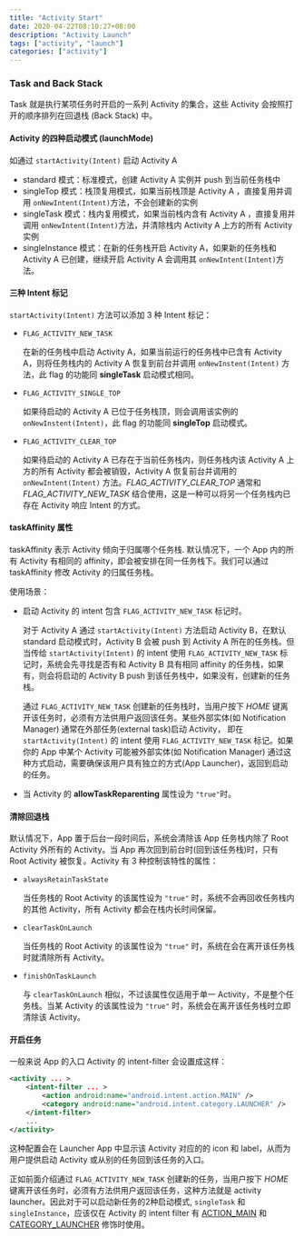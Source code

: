 ```yaml
---
title: "Activity Start"
date: 2020-04-22T08:10:27+08:00
description: "Activity Launch"
tags: ["activity", "launch"]
categories: ["activity"]
---
```


### Task and Back Stack

Task 就是执行某项任务时开启的一系列 Activity 的集合，这些 Activity 会按照打开的顺序排列在回退栈 (Back Stack) 中。

#### Activity 的四种启动模式 (launchMode)

如通过 `startActivity(Intent)` 启动 Activity A

+ standard 模式：标准模式，创建 Activity A 实例并 push 到当前任务栈中
+ singleTop 模式：栈顶复用模式，如果当前栈顶是 Activity A ，直接复用并调用 `onNewIntent(Intent)`方法，不会创建新的实例
+ singleTask 模式：栈内复用模式，如果当前栈内含有 Activity A ，直接复用并调用 `onNewIntent(Intent)`方法，并清除栈内 Activity A  上方的所有 Activity 实例
+ singleInstance 模式：在新的任务栈开启 Activity A，如果新的任务栈和 Activity A 已创建，继续开启 Activity A 会调用其 `onNewIntent(Intent)`方法。

#### 三种 Intent 标记

`startActivity(Intent)` 方法可以添加 3 种 Intent 标记：

+ `FLAG_ACTIVITY_NEW_TASK`
  
  在新的任务栈中启动 Activity A，如果当前运行的任务栈中已含有 Activity A，则将任务栈内的 Activity A 恢复到前台并调用 `onNewInstent(Intent)` 方法，此 flag 的功能同 **singleTask** 启动模式相同。
+ `FLAG_ACTIVITY_SINGLE_TOP`
  
  如果待启动的 Activity A 已位于任务栈顶，则会调用该实例的 `onNewInstent(Intent)`，此 flag 的功能同 **singleTop** 启动模式。
+ `FLAG_ACTIVITY_CLEAR_TOP`
  
  如果待启动的 Activity A 已存在于当前任务栈内，则任务栈内该 Activity A 上方的所有 Activity 都会被销毁，Activity A 恢复前台并调用的 `onNewIntent(Intent)` 方法。*FLAG_ACTIVITY_CLEAR_TOP* 通常和 *FLAG_ACTIVITY_NEW_TASK* 结合使用，这是一种可以将另一个任务栈内已存在 Activity 响应 Intent 的方式。

#### taskAffinity 属性

taskAffinity 表示 Activity 倾向于归属哪个任务栈. 默认情况下，一个 App 内的所有 Activity 有相同的 affinity，即会被安排在同一任务栈下。我们可以通过 taskAffinity 修改 Activity 的归属任务栈。

使用场景：

+ 启动 Activity 的 intent 包含 `FLAG_ACTIVITY_NEW_TASK` 标记时。
  
  对于 Activity A 通过 `startActivity(Intent)` 方法启动 Activity B，在默认 standard 启动模式时，Activity B 会被 push 到 Activity A 所在的任务栈。但当传给 `startActivity(Intent)` 的 intent 使用 `FLAG_ACTIVITY_NEW_TASK` 标记时，系统会先寻找是否有和 Activity B 具有相同 affinity 的任务栈，如果有，则会将启动的 Activity B push 到该任务栈中，如果没有，创建新的任务栈。
  
  通过 `FLAG_ACTIVITY_NEW_TASK` 创建新的任务栈时，当用户按下 *HOME* 键离开该任务时，必须有方法供用户返回该任务。某些外部实体(如 Notification Manager) 通常在外部任务(external task)启动 Activity， 即在 `startActivity(Intent)` 的 intent 使用 `FLAG_ACTIVITY_NEW_TASK` 标记。如果你的 App 中某个 Activity 可能被外部实体(如 Notification Manager) 通过这种方式启动，需要确保该用户具有独立的方式(App Launcher)，返回到启动的任务。

+ 当 Activity 的 **allowTaskReparenting** 属性设为 `"true"`时。

#### 清除回退栈

默认情况下，App 置于后台一段时间后，系统会清除该 App 任务栈内除了 Root Activity 外所有的 Activity。当 App 再次回到前台时(回到该任务栈)时，只有 Root Activity 被恢复。Activity 有 3 种控制该特性的属性：

+ `alwaysRetainTaskState`
  
  当任务栈的 Root Activity 的该属性设为 `"true"` 时，系统不会再回收任务栈内的其他 Activity，所有 Activity 都会在栈内长时间保留。
+ `clearTaskOnLaunch`
  
  当任务栈的 Root Activity 的该属性设为 `"true"` 时，系统在会在离开该任务栈时就清除所有 Activity。
+ `finishOnTaskLaunch`
  
  与 `clearTaskOnLaunch` 相似，不过该属性仅适用于单一 Activity，不是整个任务栈。当某 Activity 的该属性设为 `"true"` 时，系统会在离开该任务栈时立即清除该 Activity。

#### 开启任务

一般来说 App 的入口 Activity 的 intent-filter 会设置成这样：

```xml
<activity ... >
    <intent-filter ... >
        <action android:name="android.intent.action.MAIN" />
        <category android:name="android.intent.category.LAUNCHER" />
    </intent-filter>
    ...
</activity>
```

这种配置会在 Launcher App 中显示该 Activity 对应的的 icon 和 label，从而为用户提供启动 Activity 或从别的任务回到该任务的入口。

正如前面介绍通过 `FLAG_ACTIVITY_NEW_TASK` 创建新的任务，当用户按下 *HOME* 键离开该任务时，必须有方法供用户返回该任务，这种方法就是 activity launcher。因此对于可以启动新任务的2种启动模式, `singleTask` 和 `singleInstance`，应该仅在 Activity 的 intent filter 有 [ACTION_MAIN][am] 和 [CATEGORY_LAUNCHER][cl] 修饰时使用。


[as]:https://medium.com/martinomburajr/android-internals-1-how-android-starts-your-main-activity-8fcf80e65222
[ai]:https://android.jlelse.eu/android-application-launch-explained-from-zygote-to-your-activity-oncreate-8a8f036864b
[stack]:https://developer.android.com/guide/components/activities/tasks-and-back-stack
[am]:https://developer.android.com/reference/android/content/Intent#ACTION_MAIN
[cl]:https://developer.android.com/reference/android/content/Intent#CATEGORY_LAUNCHER